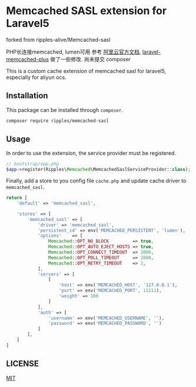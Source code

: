 # Memcached SASL extension for Laravel5

forked from ripples-alive/Memcached-sasl

PHP长连接memcached, lumen可用
参考 [阿里云官方文档](https://help.aliyun.com/document_detail/26554.html), [laravel-memcached-plus](https://github.com/b3it/laravel-memcached-plus) 做了一些修改.
尚未提交 composer

This is a custom cache extension of memcached sasl for laravel5, especially for aliyun ocs.

## Installation

This package can be installed through `composer`.

```bash
composer require ripples/memcached-sasl
```

## Usage

In order to use the extension, the service provider must be registered.

```php
// bootstrap/app.php
$app->register(Ripples\Memcached\MemcachedSaslServiceProvider::class);
```

Finally, add a store to you config file `cache.php` and update cache driver to `memcached_sasl`.

```php
return [
    'default' => 'memcached_sasl',

    'stores' => [
        'memcached_sasl' => [
            'driver' => 'memcached_sasl',
            'persistent_id' => env('MEMCACHED_PERSISTENT', 'lumen'),
            'options'    => [
                Memcached::OPT_NO_BLOCK         => true,
                Memcached::OPT_AUTO_EJECT_HOSTS => true,
                Memcached::OPT_CONNECT_TIMEOUT  => 2000,
                Memcached::OPT_POLL_TIMEOUT     => 2000,
                Memcached::OPT_RETRY_TIMEOUT    => 2,
            ],
            'servers' => [
                [
                    'host' => env('MEMCACHED_HOST', '127.0.0.1'),
                    'port' => env('MEMCACHED_PORT', 11211),
                    'weight' => 100
                ]
            ],
            'auth' => [
                'username' => env('MEMCACHED_USERNAME', ''),
                'password' => env('MEMCACHED_PASSWORD', '')
            ]
        ],
    ]
]
```

## LICENSE

[MIT](./LICENSE)
